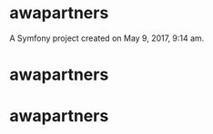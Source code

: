 awapartners
===========

A Symfony project created on May 9, 2017, 9:14 am.
# awapartners
# awapartners
